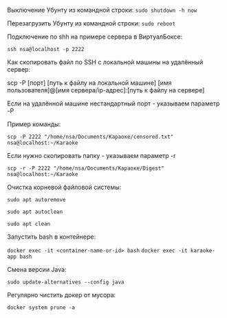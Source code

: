 Выключение Убунту из командной строки:
`sudo shutdown -h now`

Перезагрузить Убунту из командной строки:
`sudo reboot`

Подключение по shh на примере сервера в ВиртуалБоксе:

`ssh nsa@localhost -p 2222`


Как скопировать файл по SSH с локальной машины на удалённый сервер:

scp -P [порт] [путь к файлу на локальной машине] [имя пользователя]@[имя сервера/ip-адрес]:[путь к файлу на сервере]

Если на удалённой машине нестандартный порт - указываем параметр -P

Пример команды:

`scp -P 2222 "/home/nsa/Documents/Караоке/censored.txt" nsa@localhost:~/Karaoke`

Если нужно скопировать папку - указываем параметр -r

`scp -r -P 2222 "/home/nsa/Documents/Караоке/Digest" nsa@localhost:~/Karaoke`

Очистка корневой файловой системы:

`sudo apt autoremove`

`sudo apt autoclean`

`sudo apt clean`

Запустить bash в контейнере:

`docker exec -it <container-name-or-id> bash`
`docker exec -it karaoke-app bash`

Смена версии Java:

`sudo update-alternatives --config java`

Регулярно чистить докер от мусора:

`docker system prune -a`
